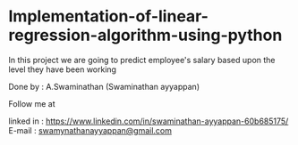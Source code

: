 # Implementation-of-linear-regression-algorithm-using-python
In this project we are going to predict employee's salary based upon the level they have been working

Done by : A.Swaminathan (Swaminathan ayyappan)

Follow me at

linked in : https://www.linkedin.com/in/swaminathan-ayyappan-60b685175/
E-mail : swamynathanayyappan@gmail.com
